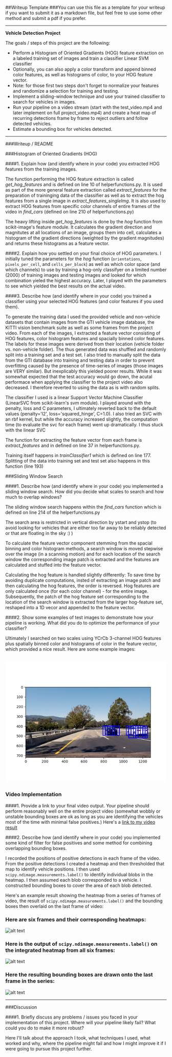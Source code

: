 ##Writeup Template
###You can use this file as a template for your writeup if you want to submit it as a markdown file, but feel free to use some other method and submit a pdf if you prefer.

---

**Vehicle Detection Project**

The goals / steps of this project are the following:

* Perform a Histogram of Oriented Gradients (HOG) feature extraction on a labeled training set of images and train a classifier Linear SVM classifier
* Optionally, you can also apply a color transform and append binned color features, as well as histograms of color, to your HOG feature vector. 
* Note: for those first two steps don't forget to normalize your features and randomize a selection for training and testing.
* Implement a sliding-window technique and use your trained classifier to search for vehicles in images.
* Run your pipeline on a video stream (start with the test_video.mp4 and later implement on full project_video.mp4) and create a heat map of recurring detections frame by frame to reject outliers and follow detected vehicles.
* Estimate a bounding box for vehicles detected.

[//]: # (Image References)
[image1]: ./output_images/testImage1_processed.png
[image2]: ./output_images/testImage2_processed.png
[image3]: ./output_images/testImage3_processed.png
[image4]: ./output_images/testImage4_processed.png
[image5]: ./examples/bboxes_and_heat.png
[image6]: ./examples/labels_map.png
[image7]: ./examples/output_bboxes.png
[video1]: ./project_video.mp4

---
###Writeup / README

###Histogram of Oriented Gradients (HOG)

####1. Explain how (and identify where in your code) you extracted HOG features from the training images.

The function performing the HOG feature extraction is called *get_hog_features* and is defined on line 10 of helperfunctions.py. It is used as part of the more general feature extraction called *extract_features* for the preparation of traininging data of the classifier as well as to extract the hog features from a single image in *extract_features_singleImg*. It is also used to extract HOG features from specific color channels of entire frames of the video in *find_cars* (defined on line 210 of helperfunctions.py)  

The heavy lifting inside *get_hog_features* is done by the *hog* function from scikit-image's feature module.  It calculates the gradient direction and magnitutes at all locations of an image, groups them into cell, calculates a histogram of the gradient directions (weighted by the gradient magnitudes) and returns these histograms as a feature vector.


####2. Explain how you settled on your final choice of HOG parameters.
I initially tuned the parameters for the *hog* function (`orientations`, `pixels_per_cell`, and `cells_per_block`) as well as which color space (and which channels) to use by training a hog-only classifyer on a limited number (2000) of training images and testing images and looked for which combination yieled the highest accuracy.
Later, I played with the parameters to see which yielded the best results on the actual video.

####3. Describe how (and identify where in your code) you trained a classifier using your selected HOG features (and color features if you used them).

To generate the training data I used the provided vehicle and non-vehicle datasets that contain images from the GTI vehicle image database, the KITTI vision benchmark suite as well as some frames from the project video. From each of the images, I extracted a feature vector consisting of HOG features, color histogram features and spacially binned color features. The labels for these images were derived from their location (vehicle folder vs. non-vehicle folder). The thus generated data was shuffled and randomly split into a training set and a test set. 
I also tried to manually split the data from the GTI database into training and testing data in order to prevent overfitting caused by the presence of time-series of images (those images are VERY similar). But inexplicably this yielded poorer results. While it was somewhat expected that the test accuracy would go down, the acutal performace when applying the classifier to the project video also decreased. I therefore reverted to using the data as is with random splits.

The classifier I used is a linear Support Vector Machine Classifier (LinearSVC from scikit-learn's svm module). I played around with the penalty, loss and C parameters, I ultimately reverted back to the default values (penalty='l2', loss='squared_hinge', C=1.0).
I also tried an SVC with an rbf kernel, but while the accuracy increased slightly, the computation time (to evaluate the svc for each frame) went up dramatically. I thus stuck with the linear SVC

The function for extracting the feature vector from each frame is *extract_features* and in defined on line 37 in helperfunctions.py.

Training itself happens in *trainClassifier1* which is defined on line 177. Splitting of the data into training set and test set also happens in this function (line 193)

###Sliding Window Search

####1. Describe how (and identify where in your code) you implemented a sliding window search.  How did you decide what scales to search and how much to overlap windows?

The sliding window search happens within the *find_cars* function which is defined on line 214 of the helperfunctions.py

The search area is restricted in vertical direction by ystart and ystop (to avoid looking for vehicles that are either too far away to be reliably detected or that are floating in the sky :) )

To calculate the feature vector component stemming from the spacial binning and color histogram methods, a search window is  moved stepwise over the image (in a scanning motion) and for each location of the search window the corresponding image patch is extracted and the features are calculated and stuffed into the feature vector.

Calculating the hog feature is handled slightly differently: To save time by avoiding duplicate computations, insted of extracting an image patch and then calculating the hog features, the order is reversed. Hog features are only calculated once (for each color channel) - for the entire image. Subsequently, the patch of the hog feature set corresponding to the location of the search window is extracted from the larger hog-feature set, reshaped into a 1D vecor and appended to the feature vector.

####2. Show some examples of test images to demonstrate how your pipeline is working.  What did you do to optimize the performance of your classifier?

Ultimately I searched on two scales using YCrCb 3-channel HOG features plus spatially binned color and histograms of color in the feature vector, which provided a nice result.  Here are some example images:

![alt text][image4]
---

### Video Implementation

####1. Provide a link to your final video output.  Your pipeline should perform reasonably well on the entire project video (somewhat wobbly or unstable bounding boxes are ok as long as you are identifying the vehicles most of the time with minimal false positives.)
Here's a [link to my video result](./project_video.mp4)


####2. Describe how (and identify where in your code) you implemented some kind of filter for false positives and some method for combining overlapping bounding boxes.

I recorded the positions of positive detections in each frame of the video.  From the positive detections I created a heatmap and then thresholded that map to identify vehicle positions.  I then used `scipy.ndimage.measurements.label()` to identify individual blobs in the heatmap.  I then assumed each blob corresponded to a vehicle.  I constructed bounding boxes to cover the area of each blob detected.  

Here's an example result showing the heatmap from a series of frames of video, the result of `scipy.ndimage.measurements.label()` and the bounding boxes then overlaid on the last frame of video:

### Here are six frames and their corresponding heatmaps:

![alt text][image5]

### Here is the output of `scipy.ndimage.measurements.label()` on the integrated heatmap from all six frames:
![alt text][image6]

### Here the resulting bounding boxes are drawn onto the last frame in the series:
![alt text][image7]



---

###Discussion

####1. Briefly discuss any problems / issues you faced in your implementation of this project.  Where will your pipeline likely fail?  What could you do to make it more robust?

Here I'll talk about the approach I took, what techniques I used, what worked and why, where the pipeline might fail and how I might improve it if I were going to pursue this project further.  

